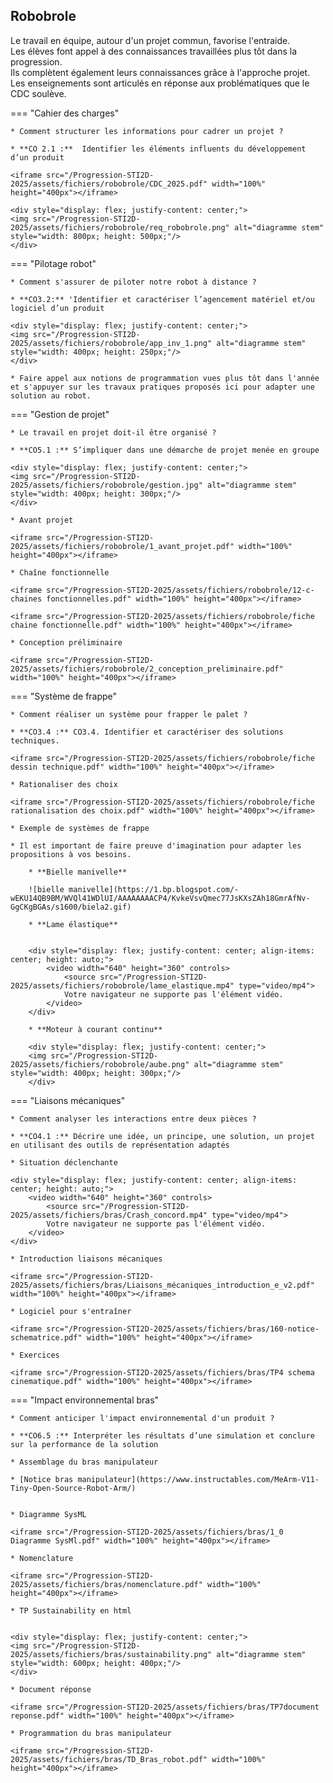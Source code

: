 ## Robobrole

Le travail en équipe, autour d'un projet commun, favorise l'entraide.  
Les élèves font appel à des connaissances travaillées plus tôt dans la progression.  
Ils complètent également leurs connaissances grâce à l'approche projet.  
Les enseignements sont articulés en réponse aux problématiques que le CDC soulève.

=== "Cahier des charges"

    * Comment structurer les informations pour cadrer un projet ?

    * **CO 2.1 :**  Identifier les éléments influents du développement d’un produit

    <iframe src="/Progression-STI2D-2025/assets/fichiers/robobrole/CDC_2025.pdf" width="100%" height="400px"></iframe>

    <div style="display: flex; justify-content: center;">
    <img src="/Progression-STI2D-2025/assets/fichiers/robobrole/req_robobrole.png" alt="diagramme stem" style="width: 800px; height: 500px;"/>
    </div>




=== "Pilotage robot"

    * Comment s'assurer de piloter notre robot à distance ?

    * **CO3.2:** 'Identifier et caractériser l’agencement matériel et/ou logiciel d’un produit

    <div style="display: flex; justify-content: center;">
    <img src="/Progression-STI2D-2025/assets/fichiers/robobrole/app_inv_1.png" alt="diagramme stem" style="width: 400px; height: 250px;"/>
    </div>

    * Faire appel aux notions de programmation vues plus tôt dans l'année et s'appuyer sur les travaux pratiques proposés ici pour adapter une solution au robot.

=== "Gestion de projet"

    * Le travail en projet doit-il être organisé ?

    * **CO5.1 :** S’impliquer dans une démarche de projet menée en groupe

    <div style="display: flex; justify-content: center;">
    <img src="/Progression-STI2D-2025/assets/fichiers/robobrole/gestion.jpg" alt="diagramme stem" style="width: 400px; height: 300px;"/>
    </div>

    * Avant projet

    <iframe src="/Progression-STI2D-2025/assets/fichiers/robobrole/1_avant_projet.pdf" width="100%" height="400px"></iframe>

    * Chaîne fonctionnelle

    <iframe src="/Progression-STI2D-2025/assets/fichiers/robobrole/12-c-chaines fonctionnelles.pdf" width="100%" height="400px"></iframe>

    <iframe src="/Progression-STI2D-2025/assets/fichiers/robobrole/fiche chaine fonctionnelle.pdf" width="100%" height="400px"></iframe>

    * Conception préliminaire

    <iframe src="/Progression-STI2D-2025/assets/fichiers/robobrole/2_conception_preliminaire.pdf" width="100%" height="400px"></iframe>



=== "Système de frappe"

    * Comment réaliser un système pour frapper le palet ?

    * **CO3.4 :** CO3.4. Identifier et caractériser des solutions techniques.

    <iframe src="/Progression-STI2D-2025/assets/fichiers/robobrole/fiche dessin technique.pdf" width="100%" height="400px"></iframe>

    * Rationaliser des choix

    <iframe src="/Progression-STI2D-2025/assets/fichiers/robobrole/fiche rationalisation des choix.pdf" width="100%" height="400px"></iframe>

    * Exemple de systèmes de frappe

    * Il est important de faire preuve d'imagination pour adapter les propositions à vos besoins.

        * **Bielle manivelle**

        ![bielle manivelle](https://1.bp.blogspot.com/-wEKU14QB9BM/WVQl41WDlUI/AAAAAAAACP4/KvkeVsvQmec77JsKXsZAh18GmrAfNv-GgCKgBGAs/s1600/biela2.gif)

        * **Lame élastique**


        <div style="display: flex; justify-content: center; align-items: center; height: auto;">
            <video width="640" height="360" controls>
                <source src="/Progression-STI2D-2025/assets/fichiers/robobrole/lame_elastique.mp4" type="video/mp4">
                Votre navigateur ne supporte pas l'élément vidéo.
            </video>
        </div>

        * **Moteur à courant continu** 

        <div style="display: flex; justify-content: center;">
        <img src="/Progression-STI2D-2025/assets/fichiers/robobrole/aube.png" alt="diagramme stem" style="width: 400px; height: 300px;"/>
        </div>


=== "Liaisons mécaniques"

    * Comment analyser les interactions entre deux pièces ?

    * **CO4.1 :** Décrire une idée, un principe, une solution, un projet en utilisant des outils de représentation adaptés

    * Situation déclenchante

    <div style="display: flex; justify-content: center; align-items: center; height: auto;">
        <video width="640" height="360" controls>
            <source src="/Progression-STI2D-2025/assets/fichiers/bras/Crash_concord.mp4" type="video/mp4">
            Votre navigateur ne supporte pas l'élément vidéo.
        </video>
    </div>

    * Introduction liaisons mécaniques

    <iframe src="/Progression-STI2D-2025/assets/fichiers/bras/Liaisons_mécaniques_introduction_e_v2.pdf" width="100%" height="400px"></iframe>

    * Logiciel pour s'entraîner

    <iframe src="/Progression-STI2D-2025/assets/fichiers/bras/160-notice-schematrice.pdf" width="100%" height="400px"></iframe>

    * Exercices

    <iframe src="/Progression-STI2D-2025/assets/fichiers/bras/TP4 schema cinematique.pdf" width="100%" height="400px"></iframe>


=== "Impact environnemental bras"

    * Comment anticiper l'impact environnemental d'un produit ?

    * **CO6.5 :** Interpréter les résultats d’une simulation et conclure sur la performance de la solution

    * Assemblage du bras manipulateur

    * [Notice bras manipulateur](https://www.instructables.com/MeArm-V11-Tiny-Open-Source-Robot-Arm/)


    * Diagramme SysML

    <iframe src="/Progression-STI2D-2025/assets/fichiers/bras/1_0 Diagramme SysMl.pdf" width="100%" height="400px"></iframe>

    * Nomenclature

    <iframe src="/Progression-STI2D-2025/assets/fichiers/bras/nomenclature.pdf" width="100%" height="400px"></iframe>

    * TP Sustainability en html


    <div style="display: flex; justify-content: center;">
    <img src="/Progression-STI2D-2025/assets/fichiers/bras/sustainability.png" alt="diagramme stem" style="width: 600px; height: 400px;"/>
    </div>

    * Document réponse

    <iframe src="/Progression-STI2D-2025/assets/fichiers/bras/TP7document reponse.pdf" width="100%" height="400px"></iframe>

    * Programmation du bras manipulateur

    <iframe src="/Progression-STI2D-2025/assets/fichiers/bras/TD_Bras_robot.pdf" width="100%" height="400px"></iframe>
    